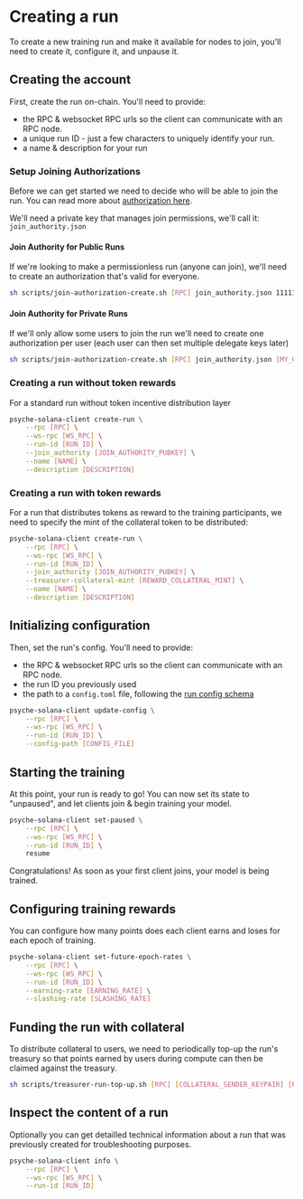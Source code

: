 # Creating a run

To create a new training run and make it available for nodes to join, you'll need to create it, configure it, and unpause it.

## Creating the account

First, create the run on-chain.
You'll need to provide:

- the RPC & websocket RPC urls so the client can communicate with an RPC node.
- a unique run ID - just a few characters to uniquely identify your run.
- a name & description for your run

### Setup Joining Authorizations

Before we can get started we need to decide who will be able to join the run.
You can read more about [authorization here](./authentication.md).

We'll need a private key that manages join permissions, we'll call it: `join_authority.json`

#### Join Authority for Public Runs

If we're looking to make a permissionless run (anyone can join), we'll need to create an authorization that's valid for everyone.

```sh
sh scripts/join-authorization-create.sh [RPC] join_authority.json 11111111111111111111111111111111
```

#### Join Authority for Private Runs

If we'll only allow some users to join the run we'll need to create one authorization per user (each user can then set multiple delegate keys later)

```sh
sh scripts/join-authorization-create.sh [RPC] join_authority.json [MY_USER_PUBKEY]
```

### Creating a run without token rewards

For a standard run without token incentive distribution layer

```bash
psyche-solana-client create-run \
    --rpc [RPC] \
    --ws-rpc [WS_RPC] \
    --run-id [RUN_ID] \
    --join_authority [JOIN_AUTHORITY_PUBKEY] \
    --name [NAME] \
    --description [DESCRIPTION]
```

### Creating a run with token rewards

For a run that distributes tokens as reward to the training participants, we need to specify the mint of the collateral token to be distributed:

```bash
psyche-solana-client create-run \
    --rpc [RPC] \
    --ws-rpc [WS_RPC] \
    --run-id [RUN_ID] \
    --join_authority [JOIN_AUTHORITY_PUBKEY] \
    --treasurer-collateral-mint [REWARD_COLLATERAL_MINT] \
    --name [NAME] \
    --description [DESCRIPTION]
```

## Initializing configuration

Then, set the run's config.
You'll need to provide:

- the RPC & websocket RPC urls so the client can communicate with an RPC node.
- the run ID you previously used
- the path to a `config.toml` file, following the [run config schema](./run-config.md)

```bash
psyche-solana-client update-config \
    --rpc [RPC] \
    --ws-rpc [WS_RPC] \
    --run-id [RUN_ID] \
    --config-path [CONFIG_FILE]
```

## Starting the training

At this point, your run is ready to go! You can now set its state to "unpaused", and let clients join & begin training your model.

```bash
psyche-solana-client set-paused \
    --rpc [RPC] \
    --ws-rpc [WS_RPC] \
    --run-id [RUN_ID] \
    resume
```

Congratulations! As soon as your first client joins, your model is being trained.

## Configuring training rewards

You can configure how many points does each client earns and loses for each epoch of training.

```bash
psyche-solana-client set-future-epoch-rates \
    --rpc [RPC] \
    --ws-rpc [WS_RPC] \
    --run-id [RUN_ID] \
    --earning-rate [EARNING_RATE] \
    --slashing-rate [SLASHING_RATE]
```

## Funding the run with collateral

To distribute collateral to users, we need to periodically top-up the run's treasury so that points earned by users during compute can then be claimed against the treasury.

```sh
sh scripts/treasurer-run-top-up.sh [RPC] [COLLATERAL_SENDER_KEYPAIR] [RUN_ID] [AMOUNT]
```

## Inspect the content of a run

Optionally you can get detailled technical information about a run that was previously created for troubleshooting purposes.

```bash
psyche-solana-client info \
    --rpc [RPC] \
    --ws-rpc [WS_RPC] \
    --run-id [RUN_ID]
```
